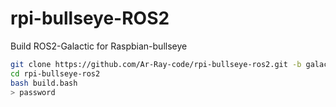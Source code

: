 # rpi-bullseye-ROS2

Build ROS2-Galactic for Raspbian-bullseye

```bash
git clone https://github.com/Ar-Ray-code/rpi-bullseye-ros2.git -b galactic
cd rpi-bullseye-ros2
bash build.bash
> password
```



```bash
```

